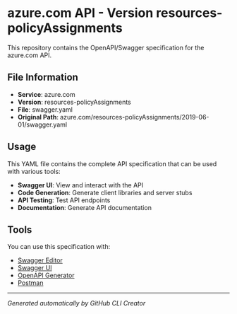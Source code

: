 # azure.com API - Version resources-policyAssignments

This repository contains the OpenAPI/Swagger specification for the azure.com API.

## File Information

- **Service**: azure.com
- **Version**: resources-policyAssignments
- **File**: swagger.yaml
- **Original Path**: azure.com/resources-policyAssignments/2019-06-01/swagger.yaml

## Usage

This YAML file contains the complete API specification that can be used with various tools:

- **Swagger UI**: View and interact with the API
- **Code Generation**: Generate client libraries and server stubs
- **API Testing**: Test API endpoints
- **Documentation**: Generate API documentation

## Tools

You can use this specification with:

- [Swagger Editor](https://editor.swagger.io/)
- [Swagger UI](https://swagger.io/tools/swagger-ui/)
- [OpenAPI Generator](https://openapi-generator.tech/)
- [Postman](https://www.postman.com/)

---

*Generated automatically by GitHub CLI Creator*

